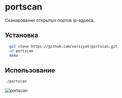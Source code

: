 
# portscan

Сканирование открытых портов ip-адреса.



## Установка

```bash
  git clone https://github.com/versiyaV/portscan.git
  cd portscan
  make
```
    
## Использование

```bash
./portscan
```

![portscan](https://github.com/versiyaV/portscan/assets/115622652/16e1be6b-2229-4189-ad3d-f786db296735)










